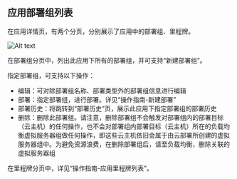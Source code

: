 ## 应用部署组列表

在应用详情页，有两个分页，分别展示了应用中的部署组、里程牌。

![Alt text](https://github.com/jdcloudcom/cn/blob/codedeploy/image/CodeDeploy/operation11.png)


在部署组分页中，列出此应用下所有的部署组，并可支持“新建部署组”。

指定部署组，可支持以下操作：

- 编辑：可对除部署组名称、部署类型外的部署组信息进行编辑
- 部署：指定部署组，进行部署。详见“操作指南-新建部署”
- 部署历史：将跳转到“部署历史”页，展示此应用下指定部署组的部署历史
- 删除：删除此部署组。请注意，删除部署组不会触发对部署组内的部署目标（云主机）的任何操作，也不会对部署组内部署目标（云主机）所在的负载均衡虚拟服务器组做任何操作，即这些云主机依旧会属于由云部署所创建的虚拟服务器组中。为避免资源浪费，在删除部署组后，请至负载均衡，删除关联的虚拟服务器组

在里程牌分页中，详见“操作指南-应用里程牌列表”。
